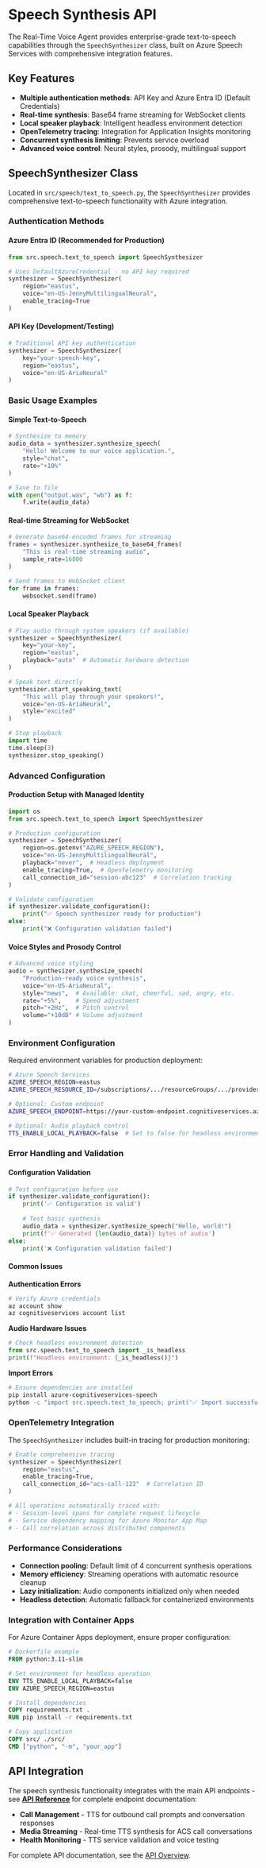 # Speech Synthesis API

The Real-Time Voice Agent provides enterprise-grade text-to-speech capabilities through the `SpeechSynthesizer` class, built on Azure Speech Services with comprehensive integration features.

## Key Features

- **Multiple authentication methods**: API Key and Azure Entra ID (Default Credentials)
- **Real-time synthesis**: Base64 frame streaming for WebSocket clients
- **Local speaker playback**: Intelligent headless environment detection
- **OpenTelemetry tracing**: Integration for Application Insights monitoring
- **Concurrent synthesis limiting**: Prevents service overload
- **Advanced voice control**: Neural styles, prosody, multilingual support

## SpeechSynthesizer Class

Located in `src/speech/text_to_speech.py`, the `SpeechSynthesizer` provides comprehensive text-to-speech functionality with Azure integration.

### Authentication Methods

#### Azure Entra ID (Recommended for Production)
```python
from src.speech.text_to_speech import SpeechSynthesizer

# Uses DefaultAzureCredential - no API key required
synthesizer = SpeechSynthesizer(
    region="eastus",
    voice="en-US-JennyMultilingualNeural",
    enable_tracing=True
)
```

#### API Key (Development/Testing)
```python
# Traditional API key authentication
synthesizer = SpeechSynthesizer(
    key="your-speech-key",
    region="eastus",
    voice="en-US-AriaNeural"
)
```

### Basic Usage Examples

#### Simple Text-to-Speech
```python
# Synthesize to memory
audio_data = synthesizer.synthesize_speech(
    "Hello! Welcome to our voice application.",
    style="chat",
    rate="+10%"
)

# Save to file
with open("output.wav", "wb") as f:
    f.write(audio_data)
```

#### Real-time Streaming for WebSocket
```python
# Generate base64-encoded frames for streaming
frames = synthesizer.synthesize_to_base64_frames(
    "This is real-time streaming audio",
    sample_rate=16000
)

# Send frames to WebSocket client
for frame in frames:
    websocket.send(frame)
```

#### Local Speaker Playback
```python
# Play audio through system speakers (if available)
synthesizer = SpeechSynthesizer(
    key="your-key",
    region="eastus",
    playback="auto"  # Automatic hardware detection
)

# Speak text directly
synthesizer.start_speaking_text(
    "This will play through your speakers!",
    voice="en-US-AriaNeural",
    style="excited"
)

# Stop playback
import time
time.sleep(3)
synthesizer.stop_speaking()
```

### Advanced Configuration

#### Production Setup with Managed Identity
```python
import os
from src.speech.text_to_speech import SpeechSynthesizer

# Production configuration
synthesizer = SpeechSynthesizer(
    region=os.getenv("AZURE_SPEECH_REGION"),
    voice="en-US-JennyMultilingualNeural", 
    playback="never",  # Headless deployment
    enable_tracing=True,  # OpenTelemetry monitoring
    call_connection_id="session-abc123"  # Correlation tracking
)

# Validate configuration
if synthesizer.validate_configuration():
    print("✅ Speech synthesizer ready for production")
else:
    print("❌ Configuration validation failed")
```

#### Voice Styles and Prosody Control
```python
# Advanced voice styling
audio = synthesizer.synthesize_speech(
    "Production-ready voice synthesis",
    voice="en-US-AriaNeural",
    style="news",  # Available: chat, cheerful, sad, angry, etc.
    rate="+5%",    # Speed adjustment
    pitch="+2Hz",  # Pitch control
    volume="+10dB" # Volume adjustment
)
```

### Environment Configuration

Required environment variables for production deployment:

```bash
# Azure Speech Services
AZURE_SPEECH_REGION=eastus
AZURE_SPEECH_RESOURCE_ID=/subscriptions/.../resourceGroups/.../providers/Microsoft.CognitiveServices/accounts/...

# Optional: Custom endpoint
AZURE_SPEECH_ENDPOINT=https://your-custom-endpoint.cognitiveservices.azure.com

# Optional: Audio playback control
TTS_ENABLE_LOCAL_PLAYBACK=false  # Set to false for headless environments
```

### Error Handling and Validation

#### Configuration Validation
```python
# Test configuration before use
if synthesizer.validate_configuration():
    print('✅ Configuration is valid')
    
    # Test basic synthesis
    audio_data = synthesizer.synthesize_speech("Hello, world!")
    print(f'✅ Generated {len(audio_data)} bytes of audio')
else:
    print('❌ Configuration validation failed')
```

#### Common Issues

**Authentication Errors**
```bash
# Verify Azure credentials
az account show
az cognitiveservices account list
```

**Audio Hardware Issues**
```python
# Check headless environment detection
from src.speech.text_to_speech import _is_headless
print(f"Headless environment: {_is_headless()}")
```

**Import Errors**
```bash
# Ensure dependencies are installed
pip install azure-cognitiveservices-speech
python -c "import src.speech.text_to_speech; print('✅ Import successful')"
```

### OpenTelemetry Integration

The `SpeechSynthesizer` includes built-in tracing for production monitoring:

```python
# Enable comprehensive tracing
synthesizer = SpeechSynthesizer(
    region="eastus",
    enable_tracing=True,
    call_connection_id="acs-call-123"  # Correlation ID
)

# All operations automatically traced with:
# - Session-level spans for complete request lifecycle  
# - Service dependency mapping for Azure Monitor App Map
# - Call correlation across distributed components
```

### Performance Considerations

- **Connection pooling**: Default limit of 4 concurrent synthesis operations
- **Memory efficiency**: Streaming operations with automatic resource cleanup
- **Lazy initialization**: Audio components initialized only when needed
- **Headless detection**: Automatic fallback for containerized environments

### Integration with Container Apps

For Azure Container Apps deployment, ensure proper configuration:

```dockerfile
# Dockerfile example
FROM python:3.11-slim

# Set environment for headless operation
ENV TTS_ENABLE_LOCAL_PLAYBACK=false
ENV AZURE_SPEECH_REGION=eastus

# Install dependencies
COPY requirements.txt .
RUN pip install -r requirements.txt

# Copy application
COPY src/ ./src/
CMD ["python", "-m", "your_app"]
```

## API Integration

The speech synthesis functionality integrates with the main API endpoints - see **[API Reference](../api/api-reference.md)** for complete endpoint documentation:

- **Call Management** - TTS for outbound call prompts and conversation responses
- **Media Streaming** - Real-time TTS synthesis for ACS call conversations  
- **Health Monitoring** - TTS service validation and voice testing

For complete API documentation, see the [API Overview](../api/README.md).